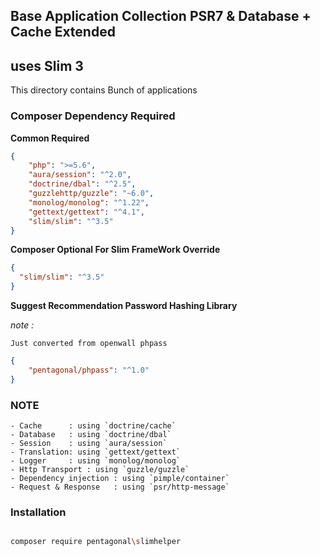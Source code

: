 ## Base Application Collection PSR7 & Database + Cache Extended
## uses Slim 3

This directory contains Bunch of applications

### Composer Dependency Required

**Common Required**

```json
{
    "php": ">=5.6",
    "aura/session": "^2.0",
    "doctrine/dbal": "^2.5",
    "guzzlehttp/guzzle": "~6.0",
    "monolog/monolog": "^1.22",
    "gettext/gettext": "^4.1",
    "slim/slim": "^3.5"
}
```

**Composer Optional For Slim FrameWork Override**


```json
{
  "slim/slim": "^3.5"
}
```

**Suggest Recommendation Password Hashing Library**

*note :*
    
    Just converted from openwall phpass

```json
{
    "pentagonal/phpass": "^1.0"
}
```

### NOTE

```
- Cache      : using `doctrine/cache`
- Database   : using `doctrine/dbal`
- Session    : using `aura/session`
- Translation: using `gettext/gettext`
- Logger     : using `monolog/monolog`
- Http Transport : using `guzzle/guzzle`
- Dependency injection : using `pimple/container`
- Request & Response   : using `psr/http-message`
```
### Installation

```bash

composer require pentagonal\slimhelper

```
